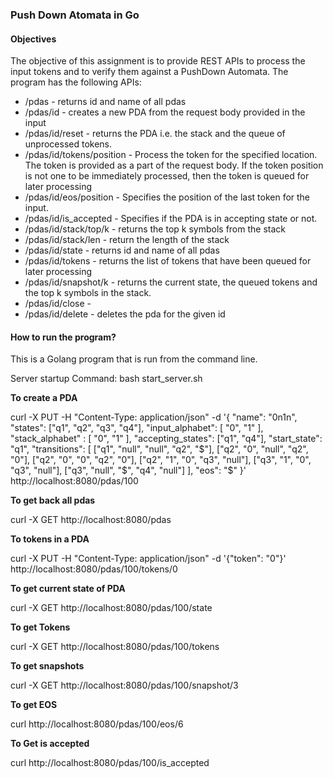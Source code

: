 ### Push Down Atomata in Go

#### Objectives

The objective of this assignment is to provide REST APIs to process the input tokens and to verify them against a PushDown Automata. The program has the following APIs:
- /pdas - returns id and name of all pdas
- /pdas/id - creates a new PDA from the request body provided in the input
- /pdas/id/reset - returns the PDA i.e. the stack and the queue of unprocessed tokens.
- /pdas/id/tokens/position - Process the token for the specified location. The token is provided as a part of the request body. If the token position is not one to be immediately processed, then the token is queued for later processing
- /pdas/id/eos/position - Specifies the position of the last token for the input. 
- /pdas/id/is_accepted - Specifies if the PDA is in accepting state or not.
- /pdas/id/stack/top/k - returns the top k symbols from the stack
- /pdas/id/stack/len - return the length of the stack
- /pdas/id/state - returns id and name of all pdas
- /pdas/id/tokens - returns the list of tokens that have been queued for later processing
- /pdas/id/snapshot/k - returns the current state, the queued tokens and the top k symbols in the stack.
- /pdas/id/close - 
- /pdas/id/delete - deletes the pda for the given id


#### How to run the program?

This is a Golang program that is run from the command line. 

Server startup Command: bash start_server.sh

**To create a PDA**

curl -X PUT -H "Content-Type: application/json" -d '{
    "name": "0n1n",
    "states": ["q1", "q2", "q3", "q4"],
    "input_alphabet": [ "0", "1" ],
    "stack_alphabet" : [ "0", "1" ],
    "accepting_states": ["q1", "q4"],
    "start_state": "q1",
    "transitions": [
        ["q1", "null", "null", "q2", "$"],
        ["q2", "0", "null", "q2", "0"],
        ["q2", "0", "0", "q2", "0"],
        ["q2", "1", "0", "q3", "null"],
        ["q3", "1", "0", "q3", "null"],
        ["q3", "null", "$", "q4", "null"]
    ],
    "eos": "$"
}' http://localhost:8080/pdas/100


**To get back all pdas**

curl -X GET http://localhost:8080/pdas


**To tokens in a PDA**

curl -X PUT -H "Content-Type: application/json" -d '{"token": "0"}' http://localhost:8080/pdas/100/tokens/0

**To get current state of PDA**

curl -X GET http://localhost:8080/pdas/100/state


**To get Tokens**

curl -X GET http://localhost:8080/pdas/100/tokens

**To get snapshots**

curl -X GET http://localhost:8080/pdas/100/snapshot/3

**To get EOS**

curl http://localhost:8080/pdas/100/eos/6

**To Get is accepted**

curl http://localhost:8080/pdas/100/is_accepted